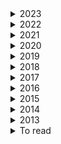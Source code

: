 <details><summary>  2023 </summary>

1. [How to avoid machine learning pitfalls: guide for academic researchers](https://arxiv.org/pdf/2108.02497.pdf)

</details>

<details><summary>  2022 </summary>

1. [Scaling Laws vs Model Architectures: How does Inductive Bias Influence Scaling?](https://arxiv.org/pdf/2207.10551.pdf)
2. [CTRLsum: Towards Generic Controllable Text Summarization](https://aclanthology.org/2022.emnlp-main.396/)
3. [HIBRIDS: Attention with Hierarchical Biases for Structure-aware Long Document Summarization](https://arxiv.org/pdf/2203.10741.pdf)
4. [Semantic Self-Segmentation for Abstractive Summarization of Long Documents in Low-Resource Regimes](https://www.semanticscholar.org/paper/Semantic-Self-Segmentation-for-Abstractive-of-Long-Moro-Ragazzi/4eb45f33446018175e266738be22f4d830ed697e)  28 June 2022

    
</details>

<details><summary>  2021 </summary>

4. [Controllable Abstractive Dialogue Summarization with Sketch Supervision](https://arxiv.org/abs/2105.14064)
5. [Poolingformer: Long document modeling with pooling attention](https://arxiv.org/pdf/2105.04371.pdf)
1. [Switch transformers: Scaling to trillion parameter models with simple and efficient sparsity](https://arxiv.org/pdf/2101.03961.pdf)  ArXiv  11 January 2021
1. [Hierarchical Learning for Generation with Long Source Sequences](https://arxiv.org/pdf/2104.07545.pdf)  Published 15 April 2021
1. [Long-Span Summarization via Local Attention and Content Selection](https://arxiv.org/pdf/2105.03801.pdf)  8 May 2021
2. [HIBERT: Document Level Pre-training of Hierarchical Bidirectional Transformers for Document Summarization](https://arxiv.org/pdf/1905.06566.pdf)
1. [LongT5: Efficient Text-To-Text Transformer for Long Sequences](https://arxiv.org/pdf/2112.07916.pdf)
1. [Charformer: Fast character transformers via gradient-based subword tokenization](https://arxiv.org/pdf/2106.12672.pdf)  Published 23 June 2021
1. [Perceiver IO: A General Architecture for Structured Inputs & Outputs](https://arxiv.org/pdf/2107.14795.pdf)  30 July 2021
1. [ GLaM: Efficient scaling of language models with mixtureof-experts. ](https://arxiv.org/pdf/2112.06905.pdf)   13 December 2021
    
</details> 
    

<details><summary>  2020 </summary>
    
5. [Reformer: The Efficient Transformer](https://arxiv.org/pdf/2001.04451.pdf)  Published 13 January 2020
5. [Sparse sinkhorn attention](https://arxiv.org/pdf/2002.11296.pdf)    26 February 2020
5. [Efficient Content-Based Sparse Attention with Routing Transformers](https://arxiv.org/pdf/2003.05997.pdf)  12 March 2020
5. [A divide-and-conquer approach to the summarization of long documents.](https://arxiv.org/pdf/2004.06190.pdf)
1. [ETC: Encoding Long and Structured Inputs in Transformers](https://aclanthology.org/2020.emnlp-main.19.pdf)  17 April 2020
1. [Funnel-transformer: Filtering out sequential redundancy for efficient language processing](https://arxiv.org/pdf/2006.03236.pdf) Published  5 June 2020
6. [Masked Language Modeling for Proteins via Linearly Scalable Long-Context Transformers](https://arxiv.org/pdf/2006.03555.pdf)  Published 5 June 2020
1. [Transformers are RNNs: Fast autoregressive transformers with linear attention.](https://arxiv.org/pdf/2006.16236.pdf)    29 June 2020
1. [GShard: Scaling Giant Models with Conditional Computation and Automatic Sharding](https://arxiv.org/pdf/2006.16668.pdf)  30 June 2020
1. [Do Transformers Need Deep Long-Range Memory?](https://arxiv.org/pdf/2007.03356.pdf)  7 July 20207 July 2020
3. [A Divide-and-Conquer Approach to the Summarization of Long Documents](https://arxiv.org/pdf/2004.06190.pdf) 3 Sep 2020
4. [RETHINKING ATTENTION WITH PERFORMERS](https://arxiv.org/pdf/2009.14794.pdf) 30 sep_2020

    
</details>  

<details><summary>  2019 </summary>

1. [Transformers are RNNs: Fast Autoregressive Transformers with Linear Attention](https://arxiv.org/pdf/2006.16236.pdf)
2. [Generating long sequences with sparse transformers](https://arxiv.org/pdf/1904.10509.pdf)  Published 23 April 2019
3. [Large memory layers with product keys](https://arxiv.org/pdf/1907.05242.pdf)   10 July 2019
4. [Evaluating the Factual Consistency of Abstractive Text Summarization](https://arxiv.org/pdf/1910.12840.pdf)       28 October 2019
5. [Text Summarization with Pretrained Encoders.](https://arxiv.org/pdf/1910.12840.pdf)   Published 28 October 2019
    
</details>


<details><summary>  2018 </summary>

1. [Generating Wikipedia by summarizing long sequences](https://arxiv.org/pdf/1801.10198.pdfhttps://arxiv.org/pdf/1801.10198.pdf)
2. [Set Transformer: A Framework for Attention-based Permutation-Invariant Neural Networks](https://arxiv.org/pdf/1810.00825.pdf)

    
</details> 

<details><summary>  2017 </summary>

1. [Get To The Point: Summarization with Pointer-Generator Networks](https://aclanthology.org/P17-1099.pdf)   Published 1 April 2017
    
</details> 

<details><summary>  2016 </summary>

1. [Learning-based single-document summarization with compression and anaphoricity constraints]()
    
</details> 

<details><summary>  2015 </summary>

1. 
    
</details> 

<details><summary>  2014 </summary>

1. 
    
</details> 

<details><summary>  2013 </summary>

1. 
    
</details> 

<details><summary>  To read </summary>

1. [Efficient Long-Text Understanding with Short-Text Models](https://direct.mit.edu/tacl/article/doi/10.1162/tacl_a_00547/115346/Efficient-Long-Text-Understanding-with-Short-Text)
2. [Simple Local Attentions Remain Competitive for Long-Context Tasks](https://arxiv.org/pdf/2112.07210.pdf) 4 May 2022
3. [Adapting Pretrained Text-to-Text Models for Long Text Sequences](https://arxiv.org/pdf/2209.10052.pdf)  16 Nov 2022
4. [Investigating Efficiently Extending Transformers Long Input Summarization](https://arxiv.org/pdf/2208.04347.pdf)  8 Aug 2022
5. [A Survey on Long Text Modeling with Transformers](https://arxiv.org/pdf/2302.14502.pdf)  28 Feb 2023
6. [How Far are We from Robust Long Abstractive Summarization?](https://arxiv.org/pdf/2210.16732.pdf)  30 Oct 2022
7. [ZeroSCROLLS: A Zero-Shot Benchmark for Long Text Understanding]()
8. [In-context Autoencoder for Context Compression in a Large Language Model](https://arxiv.org/pdf/2307.06945.pdf)  13 Jul 2023
9. [Lost in the Middle: How Language Models Use Long Contexts](https://arxiv.org/pdf/2307.03172.pdf) 6 Jul 2023
10. [Position Information in Transformers:An Overview](https://watermark.silverchair.com/coli_a_00445.pdf?token=AQECAHi208BE49Ooan9kkhW_Ercy7Dm3ZL_9Cf3qfKAc485ysgAAAqowggKmBgkqhkiG9w0BBwagggKXMIICkwIBADCCAowGCSqGSIb3DQEHATAeBglghkgBZQMEAS4wEQQMOcB8eYR6F8MJnx-ZAgEQgIICXSwf3nR9NN0pG0oFdQ0PeG8o7iugty3Q8-GuXBpSD8KcvAUVg5UfIYIYUNjr1sYV0Tr1_LO-IuhR1bN45cQ1CFJKTLpnyQFTFw29cM4XRiTg0HsKLATU8RhpGm3GPprLWEOWFDiXeGvEFFpKsPohnmvrUnQ4Uz4J3BFbd3MQgjdOamfZ4_VYfBF-eBQZMbW58S26DCkfjUleg71qU-WCcQnsUJYkrgC_ssHAQZ4uVIlBCAJcPUaMrlD2htcDXzZeW0mwC1nMactcBP1BirA5vbcRllIV8qIFmOHESXdLYvtCTlhuHshvaungOi1jXxTMW9HpRsUKD7LZ8CfDfzrsbIiJrQt1krLUVFQK9OJMEAb7cYQ6yNiFgQvuLTVESE9D4LP7LM9MUxj334j6-blmoOCOp0yq2EtuckcvWpgnMmXqcyQhE5chKhwNzz8n8rNiCVFsb4dRA5d-HMG-qEo6lgB4sFTvo4enC4Yr7WBGWQg2oHFyEHAnnNpOXvY6KZvOYBhNivqXhOgs1lmyGNWuhTkjNQgOZ7uE66IztwfZ9x9boXBJ4qwGkaxzsaXVgNlMw_Q89OyNIJ16xx7oa5f13ppqBFlriZXzFVY4O1PcUtVaFGOuqn6ilytT-YFaHLOWtu4RmAZGThK4_eWIzZg2TA8TnV-kuIEU7adSh1EvCofnlFs5pjDzaztZGBbuRzts6tlwz2cqH2Zg4x4RV9HJClBHWHaXG1jfOCnbThmBM4SIliIrRNvNVpJvp9z482ch1qyeEc8aEgZozSgYNAVcSVoUeaoWzDtJNbT3btSo)
    
</details> 
